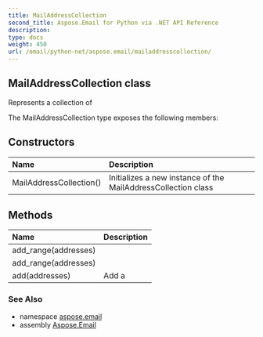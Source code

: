 ```yaml
---
title: MailAddressCollection
second_title: Aspose.Email for Python via .NET API Reference
description: 
type: docs
weight: 450
url: /email/python-net/aspose.email/mailaddresscollection/
---
```


## MailAddressCollection class

Represents a collection of

The MailAddressCollection type exposes the following members:
## Constructors
| Name | Description |
| :- | :- |
|MailAddressCollection()|Initializes a new instance of the MailAddressCollection class|
## Methods
| Name | Description |
| :- | :- |
|add_range(addresses)|  |
|add_range(addresses)|  |
|add(addresses)|Add a|

### See Also

* namespace [aspose.email](/email/python-net/aspose.email/)
* assembly [Aspose.Email](/slides/python-net/)

